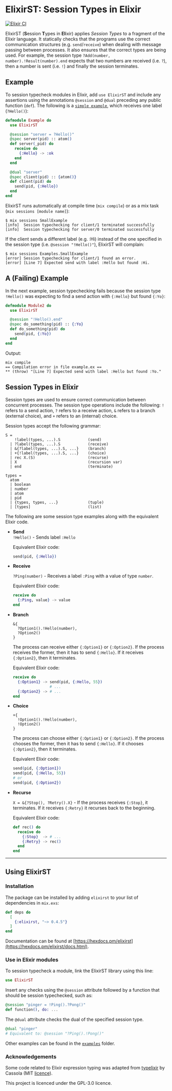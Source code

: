 # ElixirST: Session Types in Elixir

[![Elixir CI](https://github.com/gertab/ElixirST/actions/workflows/elixir.yml/badge.svg)](https://github.com/gertab/ElixirST/actions/workflows/elixir.yml)

ElixirST (**S**ession **T**ypes in **El**ixir) applies *Session Types* to a fragment of the Elixir language. It statically checks that the programs use the correct communication structures (e.g. `send`/`receive`) when dealing with message passing between processes. It also ensures that the correct types are being used. For example, the session type `?Add(number, number).!Result(number).end` expects that two numbers are received (i.e. `?`), then a number is sent (i.e. `!`) and finally the session terminates.

## Example

To session typecheck modules in Elixir, add `use ElixirST` and include any assertions using the annotations `@session` and `@dual` preceding any public function (`def`). The following is a [`simple example`](https://github.com/gertab/ElixirST/blob/master/lib/stex/examples/small_example.ex), which receives one label (`?Hello()`):
<!-- The `@spec` directives are needed to ensure type correctness for the parameters. -->

```elixir
defmodule Example do
  use ElixirST

  @session "server = ?Hello()"
  @spec server(pid) :: atom()
  def server(_pid) do
    receive do
      {:Hello} -> :ok
    end
  end

  @dual "server"
  @spec client(pid) :: {atom()}
  def client(pid) do
    send(pid, {:Hello})
  end
end
```

ElixirST runs automatically at compile time (`mix compile`) or as a mix task (`mix sessions [module name]`):
```text
$ mix sessions SmallExample
[info]  Session typechecking for client/1 terminated successfully
[info]  Session typechecking for server/0 terminated successfully
```

If the client sends a different label (e.g. :Hi) instead of the one specified in the session type (i.e. `@session "!Hello()"`), ElixirST will complain:

```text
$ mix sessions Examples.SmallExample
[error] Session typechecking for client/1 found an error. 
[error] [Line 7] Expected send with label :Hello but found :Hi.
```

## A (Failing) Example 

In the next example, session typechecking fails because the session type `!Hello()` was expecting to find a send action with `{:Hello}` but found `{:Yo}`:

```elixir
defmodule Module2 do
  use ElixirST

  @session "!Hello().end"
  @spec do_something(pid) :: {:Yo}
  def do_something(pid) do
    send(pid, {:Yo})
  end
end
```

Output:
```
mix compile
== Compilation error in file example.ex ==
** (throw) "[Line 7] Expected send with label :Hello but found :Yo."
```


## Session Types in Elixir

Session types are used to ensure correct communication between concurrent processes. 
The session type operations include the following: `!` refers to a send action, `?` refers to a receive action, `&` refers to a branch (external choice), and `+` refers to an (internal) choice.

Session types accept the following grammar:

```text
S =
    !label(types, ...).S            (send)
  | ?label(types, ...).S            (receive)
  | &{?label(types, ...).S, ...}    (branch)
  | +{!label(types, ...).S, ...}    (choice)
  | rec X.(S)                       (recurse)
  | X                               (recursion var)
  | end                             (terminate)

types =
  atom
  | boolean
  | number
  | atom
  | pid
  | {types, types, ...}             (tuple)
  | [types]                         (list)
```


The following are some session type examples along with the equivalent Elixir code. 


<!-- Session Type  Elixir  Description -->
-   **Send**  
    `!Hello()` - Sends label `:Hello`
    
    Equivalent Elixir code:
    ```elixir
    send(pid, {:Hello})
    ```

-   **Receive**

    `?Ping(number)` - Receives a label `:Ping` with a value of type `number`.  

    Equivalent Elixir code:
    ```elixir
    receive do
      {:Ping, value} -> value
    end
    ```

-   **Branch**

    ```text
    &{ 
      ?Option1().!Hello(number), 
      ?Option2()
    }
    ```
    The process can receive either `{:Option1}` or `{:Option2}`. 
    If the process receives the former, then it has to send `{:Hello}`. 
    If it receives `{:Option2}`, then it terminates.  

    Equivalent Elixir code:
    ```elixir
    receive do
      {:Option1} -> send(pid, {:Hello, 55})
                    # ...
      {:Option2} -> # ...
    end
    ```

-   **Choice**

    ```text
    +{ 
      !Option1().!Hello(number), 
      !Option2()
    }
    ```
    The process can choose either `{:Option1}` or `{:Option2}`. 
    If the process chooses the former, then it has to send `{:Hello}`. 
    If it chooses `{:Option2}`, then it terminates.  

    Equivalent Elixir code:
    ```elixir
    send(pid, {:Option1})
    send(pid, {:Hello, 55})
    # or
    send(pid, {:Option2})
    ```

-   **Recurse**

    ```X = &{?Stop(), ?Retry().X}``` - 
    If the process receives `{:Stop}`, it terminates. 
    If it receives `{:Retry}` it recurses back to the beginning.  
    
    Equivalent Elixir code:
    ```elixir
    def rec() do
      receive do
        {:Stop}  -> # ...
        {:Retry} -> rec()
      end 
    end
    ```

----------

## Using ElixirST

### Installation

The package can be installed by adding `elixirst` to your list of dependencies in `mix.exs`:

```elixir
def deps do
  [
    {:elixirst, "~> 0.4.5"}
  ]
end
```
<!-- 
```elixir
def deps do
  [
    {:dep_from_git, git: "https://github.com/gertab/ElixirST.git"}
  ]
end
```

{:dep_from_git, git: "https://github.com/gertab/ElixirST.git", tag: "0.1.0"}
-->

Documentation can be found at [https://hexdocs.pm/elixirst](https://hexdocs.pm/elixirst/docs.html).

### Use in Elixir modules

To session typecheck a module, link the ElixirST library using this line:
```elixir
use ElixirST
```

Insert any checks using the `@session` attribute followed by a function that should be session typechecked, such as:
```elixir
@session "pinger = !Ping().?Pong()"
def function(), do: ...
```

The `@dual` attribute checks the dual of the specified session type.
```elixir
@dual "pinger"
# Equivalent to: @session "?Ping().!Pong()"
```

Other examples can be found in the [`examples`](https://github.com/gertab/ElixirST/blob/master/lib/stex/examples) folder.
<!-- 
### Features

ElixirST implements several features that allow for _session type_ manipulation.
Some of these are shown below, which include: 
 - session type parsing ([`lib/stex/parser/parser.ex`](/lib/stex/parser/parser.ex)),
 - session type comparison (e.g. equality) and manipulation (e.g. duality). -->

### Acknowledgements

Some code related to Elixir expression typing was adapted from [typelixir](https://github.com/Typelixir/typelixir) by Cassola (MIT [licence](https://github.com/gertab/ElixirST/blob/master/ACK.md)).

This project is licenced under the GPL-3.0 licence.
